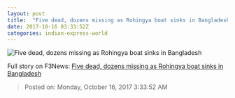 ```yaml
---
layout: post
title:  "Five dead, dozens missing as Rohingya boat sinks in Bangladesh"
date: 2017-10-16 03:33:52Z
categories: indian-express-world
---
```


![Five dead, dozens missing as Rohingya boat sinks in Bangladesh](http://images.indianexpress.com/2017/10/rohingya-boat-ap.jpg?w=759)




Full story on F3News: [Five dead, dozens missing as Rohingya boat sinks in Bangladesh](http://www.f3nws.com/n/CWJdZ)

> Posted on: Monday, October 16, 2017 3:33:52 AM
